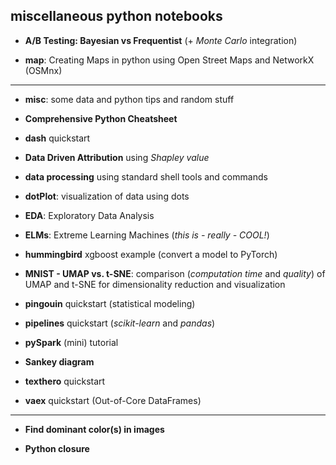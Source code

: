 miscellaneous python notebooks
-----

- **A/B Testing: Bayesian vs Frequentist** (+ *Monte Carlo* integration)

- **map**: Creating Maps in python using Open Street Maps and NetworkX (OSMnx)

-----

- **misc**: some data and python tips and random stuff

- **Comprehensive Python Cheatsheet**

- **dash** quickstart

- **Data Driven Attribution** using *Shapley value*

- **data processing** using standard shell tools and commands

- **dotPlot**: visualization of data using dots

- **EDA**: Exploratory Data Analysis

- **ELMs**: Extreme Learning Machines (*this is - really - COOL!*)

- **hummingbird** xgboost example (convert a model to PyTorch)

- **MNIST - UMAP vs. t-SNE**: comparison (*computation time* and *quality*) of UMAP and t-SNE for dimensionality reduction and visualization

- **pingouin** quickstart (statistical modeling)

- **pipelines** quickstart (*scikit-learn* and *pandas*)

- **pySpark** (mini) tutorial

- **Sankey diagram**

- **texthero** quickstart

- **vaex** quickstart (Out-of-Core DataFrames)

-----

- **Find dominant color(s) in images**

- **Python closure**
